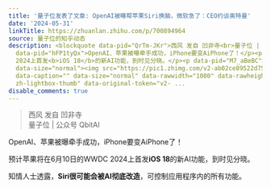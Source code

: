 ```yaml
---
title: '量子位发表了文章: OpenAI被曝帮苹果Siri换脑，微软急了：CEO约谈奥特曼'
date: '2024-05-31'
linkTitle: https://zhuanlan.zhihu.com/p/700894964
source: 量子位的知乎动态
description: <blockquote data-pid="QrTm-JKr">西风 发自 凹非寺<br>量子位 | 公众号 QbitAI</blockquote><p
  data-pid="hFP1tyQx">OpenAI、苹果被曝牵手成功，iPhone要变AiPhone了！</p><p data-pid="0pTG7pKd">预计苹果将在6月10日的WWDC
  2024上首发<b>iOS 18</b>的新AI功能，到时见分晓。</p><p data-pid="M7_aBeBC">知情人士透露，<b>Siri很可能会被AI彻底改造</b>，可控制应用程序内的所有功能。</p><figure
  data-size="normal"><img src="https://pic1.zhimg.com/v2-ab02ce89522d75d734d185c1b512e550.jpg"
  data-caption="" data-size="normal" data-rawwidth="1080" data-rawheight="182" class="origin_image
  zh-lightbox-thumb" data-original-token="v2- ...
disable_comments: true
---
```

<blockquote data-pid="QrTm-JKr">西风 发自 凹非寺<br>量子位 | 公众号 QbitAI</blockquote><p data-pid="hFP1tyQx">OpenAI、苹果被曝牵手成功，iPhone要变AiPhone了！</p><p data-pid="0pTG7pKd">预计苹果将在6月10日的WWDC 2024上首发<b>iOS 18</b>的新AI功能，到时见分晓。</p><p data-pid="M7_aBeBC">知情人士透露，<b>Siri很可能会被AI彻底改造</b>，可控制应用程序内的所有功能。</p><figure data-size="normal"><img src="https://pic1.zhimg.com/v2-ab02ce89522d75d734d185c1b512e550.jpg" data-caption="" data-size="normal" data-rawwidth="1080" data-rawheight="182" class="origin_image zh-lightbox-thumb" data-original-token="v2- ...